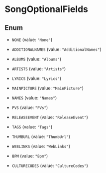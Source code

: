 

# SongOptionalFields

## Enum


* `NONE` (value: `"None"`)

* `ADDITIONALNAMES` (value: `"AdditionalNames"`)

* `ALBUMS` (value: `"Albums"`)

* `ARTISTS` (value: `"Artists"`)

* `LYRICS` (value: `"Lyrics"`)

* `MAINPICTURE` (value: `"MainPicture"`)

* `NAMES` (value: `"Names"`)

* `PVS` (value: `"PVs"`)

* `RELEASEEVENT` (value: `"ReleaseEvent"`)

* `TAGS` (value: `"Tags"`)

* `THUMBURL` (value: `"ThumbUrl"`)

* `WEBLINKS` (value: `"WebLinks"`)

* `BPM` (value: `"Bpm"`)

* `CULTURECODES` (value: `"CultureCodes"`)



